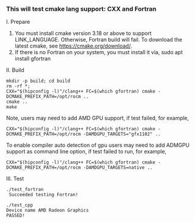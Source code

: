 ### This will test cmake lang support: CXX and Fortran
I. Prepare
1) You must install cmake version 3.18 or above to support LINK_LANGUAGE.
   Otherwise, Fortran build will fail.
   To download the latest cmake, see https://cmake.org/download/.
2) If there is no Fortran on your system, you must install it via,
   sudo apt install gfortran

II. Build
```
mkdir -p build; cd build
rm -rf *;
CXX="$(hipconfig -l)"/clang++ FC=$(which gfortran) cmake -DCMAKE_PREFIX_PATH=/opt/rocm ..
cmake ..
make
```

Note, users may need to add AMD GPU support, if test failed, for example,
```
CXX="$(hipconfig -l)"/clang++ FC=$(which gfortran) cmake -DCMAKE_PREFIX_PATH=/opt/rocm -DAMDGPU_TARGETS="gfx1102" ..
```
To enable compiler auto detection of gpu users may need to add ADMGPU support as command line option, 
if test failed to run, for example,
```
CXX="$(hipconfig -l)"/clang++ FC=$(which gfortran) cmake -DCMAKE_PREFIX_PATH=/opt/rocm -DAMDGPU_TARGETS=native ..
```
III. Test
```
./test_fortran
 Succeeded testing Fortran!

./test_cpp
Device name AMD Radeon Graphics
PASSED!
```
